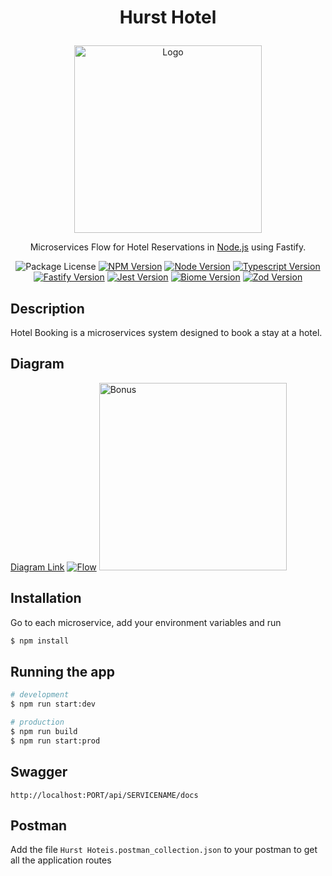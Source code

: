 # <p align="center">Hurst Hotel</p>
<p align="center">
  <img src="https://github.com/lurickardo/test-hotel-booking/assets/34722198/58dab62b-951c-48f0-82a4-d9c1f0574e13" alt="Logo" width="300">
</p>
<p align="center">Microservices Flow for Hotel Reservations in <a href="https://nodejs.org" target="_blank">Node.js</a> using Fastify.</p>
<p align="center">
  <a><img src="https://img.shields.io/badge/license-MIT-green" alt="Package License" /></a>
  <a href="https://www.npmjs.com" target="_blank"><img src="https://img.shields.io/badge/npm-v10.2.3-green?logo=npm" alt="NPM Version" /></a>
  <a href="https://nodejs.org" target="_blank"><img src="https://img.shields.io/badge/node-v20.10.0-green?logo=nodedotjs" alt="Node Version"></a>
  <a href="https://www.typescriptlang.org" target="_blank"><img src="https://img.shields.io/badge/typescript-v5.3.3-green?logo=typescript" alt="Typescript Version"></a>
  <a href="https://fastify.dev" target="_blank"><img src="https://img.shields.io/badge/fastify-v4.25.2-green?logo=fastify" alt="Fastify Version"></a>
  <a href="https://jestjs.io" target="_blank"><img src="https://img.shields.io/badge/jest-v29.7.0-green?logo=jest" alt="Jest Version"></a>
  <a href="https://biomejs.dev" target="_blank"><img src="https://img.shields.io/badge/biome-v1.5.3-green?logo=biome" alt="Biome Version"></a>
  <a href="https://zod.dev/" target="_blank"><img src="https://img.shields.io/badge/zod-v3.22.4-green?logo=zod" alt="Zod Version"></a>
</p>

## Description

Hotel Booking is a microservices system designed to book a stay at a hotel.

## Diagram
<a href="https://miro.com/app/board/uXjVKGOoZpw=/?share_link_id=530227404362">Diagram Link</a>
<a href="https://miro.com/app/board/uXjVKGOoZpw=/?share_link_id=530227404362" target="_blank"><img src="https://github.com/lurickardo/test-hotel-booking/assets/34722198/8e3df416-ce78-43b7-9dcb-c09332459890" alt="Flow" /></a>
<img src="https://github.com/lurickardo/test-hotel-booking/assets/34722198/a5205ab2-3411-49c2-b94c-68652c886407" alt="Bonus" width="300">

## Installation

Go to each microservice, add your environment variables and run
```bash
$ npm install
```

## Running the app

```bash
# development
$ npm run start:dev

# production
$ npm run build
$ npm run start:prod
```

## Swagger

`http://localhost:PORT/api/SERVICENAME/docs`

## Postman

Add the file `Hurst Hoteis.postman_collection.json` to your postman to get all the application routes
